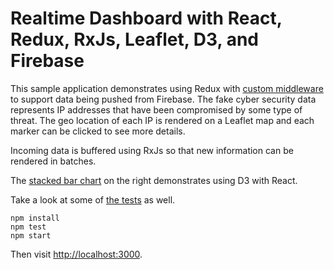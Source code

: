 Realtime Dashboard with React, Redux, RxJs, Leaflet, D3, and Firebase
=====================================================================
This sample application demonstrates using Redux with [custom middleware](src/middleware/firebase-middleware.js) to support data being pushed from Firebase. The fake cyber security data represents IP addresses that have been compromised by some type of threat. The geo location of each IP is rendered on a Leaflet map and each marker can be clicked to see more details.

Incoming data is buffered using RxJs so that new information can be rendered in batches.

The [stacked bar chart](src/components/StackedBarChart.js) on the right demonstrates using D3 with React.

Take a look at some of [the tests](src/utils/transformers.spec.js) as well.

```
npm install
npm test
npm start
```

Then visit [http://localhost:3000](http://localhost:3000).
